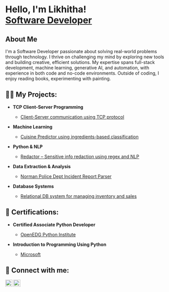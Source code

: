 <h1>Hello, I'm Likhitha! <br/><a href="(https://github.com/Likhitha9816)"></a>
  <a href="https://www.linkedin.com/in/likhitha16/">Software Developer</a>

<h2>About Me</h2>

<p>I'm a Software Developer passionate about solving real-world problems through technology. I thrive on challenging my mind by exploring new tools and building creative, efficient solutions. My expertise spans full-stack development, machine learning, generative AI, and automation, with experience in both code and no-code environments. Outside of coding, I enjoy reading books, experimenting with painting.</p>


<h2>👩‍💻 My Projects:</h2>

- <b>TCP Client-Server Programming</b>  
  - [Client-Server communication using TCP protocol](https://github.com/Likhitha9816/TCP_Client_Server_Programming)

- <b>Machine Learning</b>  
  - [Cuisine Predictor using ingredients-based classification](https://github.com/Likhitha9816/Cuisine-Predictor)

- <b>Python & NLP</b>  
  - [Redactor – Sensitive info redaction using regex and NLP](https://github.com/Likhitha9816/Redactor)

- <b>Data Extraction & Analysis</b>  
  - [Norman Police Dept Incident Report Parser](https://github.com/Likhitha9816/Norman-Police-Department-Incident-Extraction)

- <b>Database Systems</b>  
  - [Relational DB system for managing inventory and sales](https://github.com/Likhitha9816/A-database-System-for-MyProducts-Inc)
    
<h2>📜 Certifications:</h2>

- <b>Certified Associate Python Developer</b>  
  - [OpenEDG Python Institute ](https://verify.openedg.org/?id=MbSC.ztw2.PKfN) <!-- Replace with actual certificate link if available -->

- <b>Introduction to Programming Using Python</b>  
  - [Microsoft ](https://www.credly.com/badges/7a1c65c3-2155-42e9-a832-ee54a90d2897/email)


<h2> 🤳 Connect with me:</h2>



[<img align="left" alt="JoshMadakor | LinkedIn" width="22px" src="https://cdn.jsdelivr.net/npm/simple-icons@v3/icons/linkedin.svg" />][linkedin]
[<img align="left" alt="JoshMadakor | Instagram" width="22px" src="https://cdn.jsdelivr.net/npm/simple-icons@v3/icons/instagram.svg" />][instagram]


[instagram]: (https://www.instagram.com/chandra__likhitha/)
[linkedin]: (https://www.linkedin.com/in/likhitha16/)

<!--
**joshmadakor1/joshmadakor1** is a ✨ _special_ ✨ repository because its `README.md` (this file) appears on your GitHub profile.

Here are some ideas to get you started:

- 🔭 I’m currently working on ...
- 🌱 I’m currently learning ...
- 👯 I’m looking to collaborate on ...
- 🤔 I’m looking for help with ...
- 💬 Ask me about ...
- 📫 How to reach me: ...
- 😄 Pronouns: ...
- ⚡ Fun fact: ...
-->

